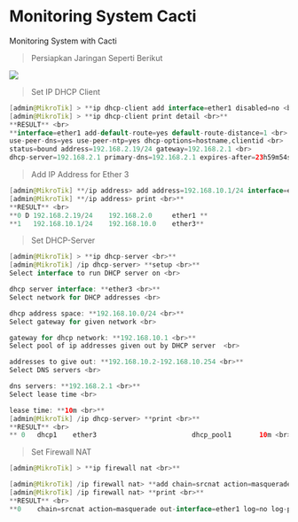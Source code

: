 # Monitoring System Cacti
Monitoring System with Cacti


> Persiapkan Jaringan Seperti Berikut

<img src="https://github.com/latehero/monitoring-system-cacti/blob/master/picture/Screenshot%20from%202018-01-06%2001-27-35.png">



> Set IP DHCP Client


```java
[admin@MikroTik] > **ip dhcp-client add interface=ether1 disabled=no <br>**
[admin@MikroTik] > **ip dhcp-client print detail <br>**
**RESULT** <br>
**interface=ether1 add-default-route=yes default-route-distance=1 <br>
use-peer-dns=yes use-peer-ntp=yes dhcp-options=hostname,clientid <br>
status=bound address=192.168.2.19/24 gateway=192.168.2.1 <br>
dhcp-server=192.168.2.1 primary-dns=192.168.2.1 expires-after=23h59m54s <br>**
```


> Add IP Address for Ether 3


```java
[admin@MikroTik] **/ip address> add address=192.168.10.1/24 interface=ether3 <br>**
[admin@MikroTik] **/ip address> print <br>**
**RESULT** <br>                
**0 D 192.168.2.19/24    192.168.2.0     ether1 **                            
**1   192.168.10.1/24    192.168.10.0    ether3**
```

 
 > Set DHCP-Server


```java
[admin@MikroTik] > **ip dhcp-server <br>**
[admin@MikroTik] /ip dhcp-server> **setup <br>**
Select interface to run DHCP server on <br>

dhcp server interface: **ether3 <br>**
Select network for DHCP addresses <br>

dhcp address space: **192.168.10.0/24 <br>**
Select gateway for given network <br>

gateway for dhcp network: **192.168.10.1 <br>**
Select pool of ip addresses given out by DHCP server  <br>

addresses to give out: **192.168.10.2-192.168.10.254 <br>**
Select DNS servers <br>

dns servers: **192.168.2.1 <br>**
Select lease time <br>

lease time: **10m <br>**
[admin@MikroTik] /ip dhcp-server> **print <br>**
**RESULT** <br>
** 0   dhcp1    ether3                        dhcp_pool1       10m <br>**
```


> Set Firewall NAT


```java
[admin@MikroTik] > **ip firewall nat <br>**

[admin@MikroTik] /ip firewall nat> **add chain=srcnat action=masquerade out-interface=ether1 <br>**
[admin@MikroTik] /ip firewall nat> **print <br>**
**RESULT** <br>
**0    chain=srcnat action=masquerade out-interface=ether1 log=no log-prefix=""**
```


